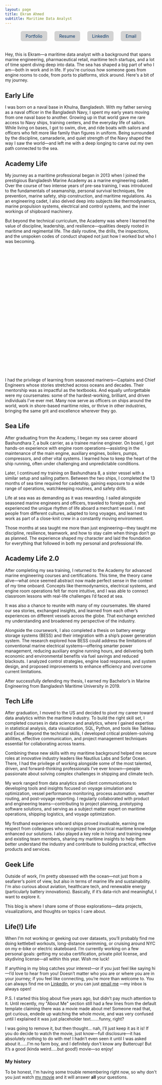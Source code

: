 ```yaml
---
layout: page
title: Ekram Ahmed 
subtitle: Maritime Data Analyst
---
```


<style>
  /* Your link button styles */
  .link-button {
    display: inline-block;
    margin: 5px 10px;
    padding: 8px 16px;
    background-color: #d3d3d3;
    color: #003366;
    text-decoration: none;
    border-radius: 6px;
    transition: background-color 0.3s ease, transform 0.2s ease;
  }
  .link-button:hover {
    background-color: #a9a9a9; /* darker shade */
    transform: scale(1.05);
  }

  /* Slider container */
  #image-slider {
    position: relative;
    width: 80%; /* Adjust width */
    max-width: 800px; /* Limit maximum size */
    margin: 20px auto;
    height: 400px; /* Adjust height */
    overflow: hidden;
    border-radius: 12px;
    background-color: transparent; /* Transparent background */
  }

  /* Main image styles */
  .slider-main-image {
    width: 100%;
    height: 100%;
    object-fit: contain; /* Ensure no cropping, keep aspect ratio */
    border-radius: 12px; /* Rounded corners */
    transition: transform 0.5s ease, box-shadow 0.3s ease;
  }

  /* Arrow button styles */
  .arrow {
    position: absolute;
    top: 50%;
    transform: translateY(-50%);
    background-color: rgba(0, 0, 0, 0.6);
    color: white;
    padding: 15px;
    border-radius: 50%;
    font-size: 25px;
    cursor: pointer;
    transition: all 0.3s ease;
    box-shadow: 2px 2px 10px rgba(0, 0, 0, 0.3);
  }

  .arrow:hover {
    transform: translateY(-50%) scale(1.2);
    box-shadow: 2px 2px 15px rgba(0, 0, 0, 0.6);
  }

  .arrow-left {
    left: 10px;
  }

  .arrow-right {
    right: 10px;
  }

  /* Hover zoom effect on main image */
  #image-slider:hover .slider-main-image {
    transform: scale(1.05); /* Slight zoom */
    box-shadow: 0 4px 20px rgba(0, 0, 0, 0.3); /* Shadow for "card-like" effect */
  }

  /* Dots navigation */
  .slider-dots {
    position: absolute;
    bottom: 10px;
    left: 50%;
    transform: translateX(-50%);
    display: flex;
    gap: 10px;
    z-index: 20;
  }

  .slider-dots span {
    display: block;
    width: 12px;
    height: 12px;
    border-radius: 50%;
    background-color: white; /* Solid white color */
    cursor: pointer;
    transition: background-color 0.3s ease;
  }

  .slider-dots span.active {
    background-color: rgba(0, 0, 0, 0.8); /* Darker shade for active dot */
  }
</style>

<!-- Slider JavaScript -->
<script>
  document.addEventListener("DOMContentLoaded", function() {
    const sliderDiv = document.querySelector("#image-slider");
    const imageLinks = JSON.parse(sliderDiv.getAttribute("data-images"));

    const sliderHTML = `
      <img class="slider-main-image" src="${imageLinks[0]}" alt="Main Image">
      <div class="arrow arrow-left">&#8592;</div>
      <div class="arrow arrow-right">&#8594;</div>
      <div class="slider-dots">
        ${imageLinks.map((_, index) => `<span data-index="${index}"></span>`).join('')}
      </div>
    `;
    sliderDiv.innerHTML = sliderHTML;

    let currentIndex = 0;
    const mainImage = document.querySelector(".slider-main-image");
    const leftArrow = document.querySelector(".arrow-left");
    const rightArrow = document.querySelector(".arrow-right");
    const dots = document.querySelectorAll(".slider-dots span");

    // Function to update the main image with sliding animation (new image comes from the right)
    function updateMainImage(index) {
      // Move current image to the left
      mainImage.style.transition = "transform 0.5s ease-in-out";
      mainImage.style.transform = `translateX(-100%)`; // Slide out old image

      setTimeout(() => {
        mainImage.src = imageLinks[index]; // Update image
        mainImage.style.transition = "transform 0.5s ease-in-out"; // Reset animation
        mainImage.style.transform = `translateX(100%)`; // Position new image to the right
      }, 500); // Wait for the slide-out transition to complete

      // Animate the new image coming from the right
      setTimeout(() => {
        mainImage.style.transform = `translateX(0)`; // Slide in new image from the right
      }, 10); // Small delay for the new image to appear smoothly

      // Update the dots
      dots.forEach(dot => dot.classList.remove('active'));
      dots[index].classList.add('active');
    }

    // Thumbnail dot click event
    dots.forEach((dot) => {
      dot.addEventListener("click", () => {
        const dotIndex = parseInt(dot.getAttribute("data-index"));
        currentIndex = dotIndex;
        updateMainImage(currentIndex);
      });
    });

    // Arrow navigation with smooth slide
    leftArrow.addEventListener("click", () => {
      currentIndex = (currentIndex === 0) ? imageLinks.length - 1 : currentIndex - 1;
      updateMainImage(currentIndex);
    });

    rightArrow.addEventListener("click", () => {
      currentIndex = (currentIndex === imageLinks.length - 1) ? 0 : currentIndex + 1;
      updateMainImage(currentIndex);
    });

    // Auto sliding functionality
    let slideInterval;

    function autoSlide() {
      slideInterval = setInterval(() => {
        currentIndex = (currentIndex === imageLinks.length - 1) ? 0 : currentIndex + 1;
        updateMainImage(currentIndex);
      }, 5000); // Change image every 5 seconds
    }

    // Stop auto-slide when hovering over the slider
    function stopAutoSlide() {
      clearInterval(slideInterval);
    }

    // Start auto-sliding images
    autoSlide();

    // Pause auto slide when hovering over the slider
    sliderDiv.addEventListener("mouseenter", stopAutoSlide);
    sliderDiv.addEventListener("mouseleave", autoSlide);
  });
</script>

<!-- Main Content Starts Here -->
<div style="text-align: center; margin-top: 10px; margin-bottom: 30px;">
  <a href="https://ekram49.github.io/" class="link-button">Portfolio</a>
  <a href="https://drive.google.com/file/d/1HnU5TD-siw7CX4ezt4imaF2FTCv6M6pR/view?usp=drive_link" class="link-button">Resume</a>
  <a href="https://www.linkedin.com/in/ekram-ullah-ahmed/" class="link-button">LinkedIn</a>
  <a href="mailto:ekramullahzaki@gmail.com" class="link-button">Email</a>
</div>

Hey, this is Ekram—a maritime data analyst with a background that spans marine engineering, pharmaceutical retail, maritime tech startups, and a lot of time spent diving deep into data. 
The sea has shaped a big part of who I am—both in work and in life. If you're curious how someone goes from engine rooms to code, from ports to platforms, stick around. Here's a bit of my journey.

<h2> Early Life </h2>

I was born on a naval base in Khulna, Bangladesh. With my father serving as a naval officer in the Bangladesh Navy, I spent my early years moving from one naval base to another. Growing up in that world gave me rare access to Navy ships, training centers, and the everyday life of sailors. While living on bases, I got to swim, dive, and ride boats with sailors and officers who felt more like family than figures in uniform. Being surrounded by the discipline, camaraderie, and quiet strength of the Navy shaped the way I saw the world—and left me with a deep longing to carve out my own path connected to the sea.

<h2> Academy Life </h2>

My journey as a maritime professional began in 2013 when I joined the prestigious Bangladesh Marine Academy as a marine engineering cadet. Over the course of two intense years of pre-sea training, I was introduced to the fundamentals of seamanship, personal survival techniques, fire prevention, marine safety, ship construction, and maritime regulations. As an engineering cadet, I also delved deep into subjects like thermodynamics, marine propulsion systems, electrical and control systems, and the inner workings of shipboard machinery.

But beyond the technical curriculum, the Academy was where I learned the value of discipline, leadership, and resilience—qualities deeply rooted in maritime and regimental life. The daily routine, the drills, the inspections, and the unspoken codes of conduct shaped not just how I worked but who I was becoming.


<div id="image-slider" 
  data-images='["https://raw.githubusercontent.com/Ekram49/Ekram49.github.io/refs/heads/master/img/About%20Me/Academy%201.png", 
  "https://raw.githubusercontent.com/Ekram49/Ekram49.github.io/refs/heads/master/img/About%20Me/Academy%202.png",
  "https://raw.githubusercontent.com/Ekram49/Ekram49.github.io/refs/heads/master/img/About%20Me/Ship.png"]'>
</div>


I had the privilege of learning from seasoned mariners—Captains and Chief Engineers whose stories stretched across oceans and decades. Their mentorship was as impactful as the textbooks. And equally unforgettable were my coursemates: some of the hardest-working, brilliant, and driven individuals I’ve ever met. Many now serve as officers on ships around the world, work in shore-based maritime roles, or thrive in other industries, bringing the same grit and excellence wherever they go.

<h2> Sea Life </h2>

After graduating from the Academy, I began my sea career aboard Bashundhara 7, a bulk carrier, as a trainee marine engineer. On board, I got hands-on experience with engine room operations—assisting in the maintenance of the main engine, auxiliary engines, boilers, pumps, compressors, and other vital systems. I learned how to keep the heart of the ship running, often under challenging and unpredictable conditions.

Later, I continued my training on Bashundhara 8, a sister vessel with a similar setup and sailing pattern. Between the two ships, I completed the 13 months of sea time required for cadetship, gaining exposure to a wide range of operations, watchkeeping routines, and safety drills.

Life at sea was as demanding as it was rewarding. I sailed alongside seasoned marine engineers and officers, traveled to foreign ports, and experienced the unique rhythm of life aboard a merchant vessel. I met people from different cultures, adapted to long voyages, and learned to work as part of a close-knit crew in a constantly moving environment.

Those months at sea taught me more than just engineering—they taught me discipline, resilience, teamwork, and how to stay calm when things don’t go as planned. The experience shaped my character and laid the foundation for everything that followed in both my personal and professional life.


<h2> Academy Life 2.0</h2>


After completing my sea training, I returned to the Academy for advanced marine engineering courses and certifications. This time, the theory came alive—what once seemed abstract now made perfect sense in the context of my time onboard. Concepts like thermodynamics, electrical systems, and engine room operations felt far more intuitive, and I was able to connect classroom lessons with real-life challenges I’d faced at sea.

It was also a chance to reunite with many of my coursemates. We shared our sea stories, exchanged insights, and learned from each other’s experiences on different vessels across the globe. That exchange enriched my understanding and broadened my perspective of the industry.

Alongside the coursework, I also completed a thesis on battery energy storage systems (BESS) and their integration with a ship’s power generation system. The research explored how BESS could address the limitations of conventional marine electrical systems—offering smarter power management, reducing auxiliary engine running hours, and delivering both economic and environmental benefits via fuel savings and reduced blackouts. I analyzed control strategies, engine load responses, and system design, and proposed improvements to enhance efficiency and overcome current limitations.

After successfully defending my thesis, I earned my Bachelor’s in Marine Engineering from Bangladesh Maritime University in 2019.


<h2> Tech Life </h2>

After graduation, I moved to the US and decided to pivot my career toward data analytics within the maritime industry. To build the right skill set, I completed courses in data science and analytics, where I gained expertise in statistical analysis, data visualization, SQL, Python, and tools like Tableau and Excel. Beyond the technical skills, I developed critical problem-solving abilities, effective communication, and project management techniques essential for collaborating across teams.

Combining these new skills with my maritime background helped me secure roles at innovative industry leaders like Nautilus Labs and Sofar Ocean. There, I had the privilege of working alongside some of the most talented, driven, and forward-thinking professionals I’ve ever known—people passionate about solving complex challenges in shipping and climate tech.

My work ranged from data analytics and client communications to developing tools and insights focused on voyage simulation and optimization, vessel performance monitoring, process automation, weather routing, and post-voyage reporting. I regularly collaborated with product and engineering teams—contributing to project planning, prototyping software solutions, and serving as a subject matter expert on maritime operations, shipping logistics, and voyage optimization.

My firsthand experience onboard ships proved invaluable, earning me respect from colleagues who recognized how practical maritime knowledge enhanced our solutions. I also played a key role in hiring and training new and existing team members, sharing my maritime insights to help them better understand the industry and contribute to building practical, effective products and services.


<h2> Geek Life </h2>

Outside of work, I’m pretty obsessed with the ocean—not just from a seafarer’s point of view, but also in terms of marine life and sustainability. I'm also curious about aviation, healthcare tech, and renewable energy (particularly battery innovations). Basically, if it’s data-rich and meaningful, I want to explore it.

This blog is where I share some of those explorations—data projects, visualizations, and thoughts on topics I care about.

<h2> Life(!) Life </h2>

When I’m not working or geeking out over datasets, you’ll probably find me doing kettlebell workouts, long-distance swimming, or cruising around NYC on my e-bike or electric skateboard. I’m currently working on a few personal goals: getting my scuba certification, private pilot license, and skydiving license—all within this year. Wish me luck!

If anything in my blog catches your interest—or if you just feel like saying hi—I’d love to hear from you! Doesn’t matter who you are or where you are in your journey; if you feel like connecting, you’re more than welcome to. You can always find me on [LinkedIn](https://www.linkedin.com/in/ekram-ullah-ahmed/), or you can just [email me](mailto:ekramullahzaki@gmail.com) —my inbox is always open!

P.S. I started this blog about five years ago, but didn’t pay much attention to it. Until recently, my "About Me" section still had a few lines from the default template claiming there was a movie made about me! Someone read that, got curious, endede up watching the whole movie, and was very confused until I explained it was just placeholder text.......funny, right?

I was going to remove it, but then thought... nah, I’ll just keep it as it is! If you do decide to watch the movie, just know—full disclosure—it has absolutely nothing to do with me! I hadn’t even seen it until I was asked about it......I'm no farm boy, and I definitely don't know any Buttercup! But it’s a good (kinda weird.....but good!) movie—so enjoy!

### My history

To be honest, I'm having some trouble remembering right now, so why don't you just watch [my movie](http://en.wikipedia.org/wiki/The_Princess_Bride_%28film%29) and it will answer **all** your questions.
